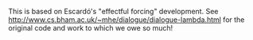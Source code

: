 This is based on Escardó's "effectful forcing" development. See http://www.cs.bham.ac.uk/~mhe/dialogue/dialogue-lambda.html for the original code and work to which we owe so much!
